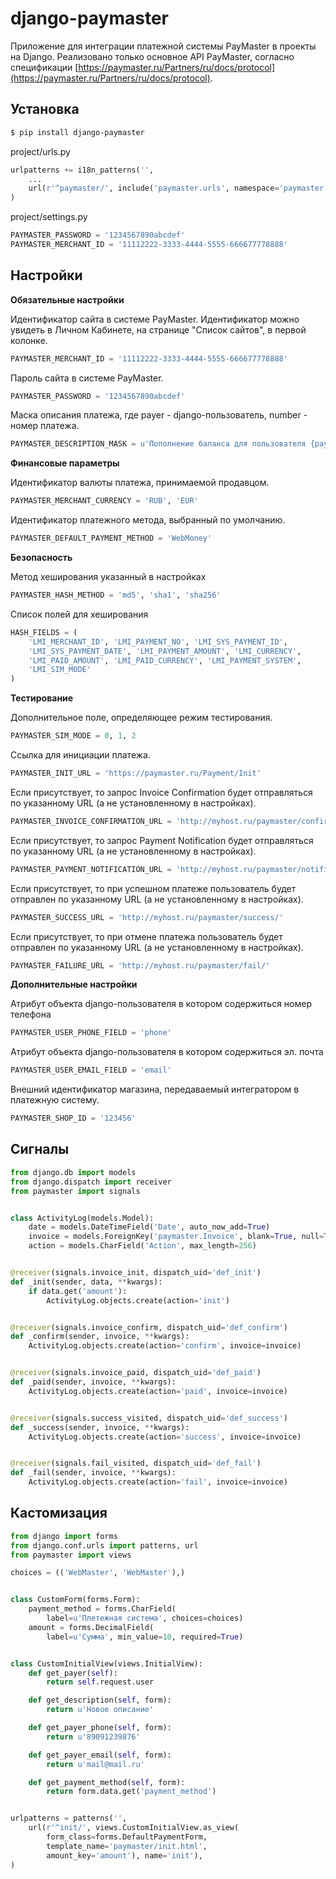 django-paymaster
================

Приложение для интеграции платежной системы PayMaster в проекты на Django.
Реализовано только основное API PayMaster, согласно спецификации 
[https://paymaster.ru/Partners/ru/docs/protocol](https://paymaster.ru/Partners/ru/docs/protocol).

## Установка ##

```sh
$ pip install django-paymaster
```

project/urls.py

```python
urlpatterns += i18n_patterns('',
    ...
    url(r'^paymaster/', include('paymaster.urls', namespace='paymaster')),
)
```

project/settings.py

```python
PAYMASTER_PASSWORD = '1234567890abcdef'
PAYMASTER_MERCHANT_ID = '11112222-3333-4444-5555-666677778888'
```

## Настройки ##

**Обязательные настройки**

Идентификатор сайта в системе PayMaster. Идентификатор можно увидеть в Личном Кабинете, на странице "Список сайтов", в первой колонке.
```python
PAYMASTER_MERCHANT_ID = '11112222-3333-4444-5555-666677778888'
```

Пароль сайта в системе PayMaster.
```python
PAYMASTER_PASSWORD = '1234567890abcdef'
```

Маска описания платежа, где payer - django-пользователь, number - номер платежа.
```python
PAYMASTER_DESCRIPTION_MASK = u'Пополнение баланса для пользователя {payer.email} [{number}]'
```


**Финансовые параметры**

Идентификатор валюты платежа, принимаемой продавцом.
```python
PAYMASTER_MERCHANT_CURRENCY = 'RUB', 'EUR'
```

Идентификатор платежного метода, выбранный по умолчанию.
```python
PAYMASTER_DEFAULT_PAYMENT_METHOD = 'WebMoney'
```


**Безопасность**

Метод хеширования указанный в настройках
```python
PAYMASTER_HASH_METHOD = 'md5', 'sha1', 'sha256'
```

Список полей для хеширования
```python
HASH_FIELDS = (
    'LMI_MERCHANT_ID', 'LMI_PAYMENT_NO', 'LMI_SYS_PAYMENT_ID',
    'LMI_SYS_PAYMENT_DATE', 'LMI_PAYMENT_AMOUNT', 'LMI_CURRENCY',
    'LMI_PAID_AMOUNT', 'LMI_PAID_CURRENCY', 'LMI_PAYMENT_SYSTEM',
    'LMI_SIM_MODE'
)
```


**Тестирование**

Дополнительное поле, определяющее режим тестирования.
```python
PAYMASTER_SIM_MODE = 0, 1, 2
```

Ссылка для инициации платежа.
```python
PAYMASTER_INIT_URL = 'https://paymaster.ru/Payment/Init'
```

Если присутствует, то запрос Invoice Confirmation будет отправляться по указанному URL (а не установленному в настройках).
```python
PAYMASTER_INVOICE_CONFIRMATION_URL = 'http://myhost.ru/paymaster/confirm/'
```

Если присутствует, то запрос Payment Notification будет отправляться по указанному URL (а не установленному в настройках).
```python
PAYMASTER_PAYMENT_NOTIFICATION_URL = 'http://myhost.ru/paymaster/notification/'
```

Если присутствует, то при успешном платеже пользователь будет отправлен по указанному URL (а не установленному в настройках).
```python
PAYMASTER_SUCCESS_URL = 'http://myhost.ru/paymaster/success/'
```

Если присутствует, то при отмене платежа пользователь будет отправлен по указанному URL (а не установленному в настройках).
```python
PAYMASTER_FAILURE_URL = 'http://myhost.ru/paymaster/fail/'
```


**Дополнительные настройки**

Атрибут объекта django-пользователя в котором содержиться номер телефона
```python
PAYMASTER_USER_PHONE_FIELD = 'phone'
```

Атрибут объекта django-пользователя в котором содержиться эл. почта
```python
PAYMASTER_USER_EMAIL_FIELD = 'email'
```

Внешний идентификатор магазина, передаваемый интегратором в платежную систему.
```python
PAYMASTER_SHOP_ID = '123456'
```

## Сигналы ##

```python
from django.db import models
from django.dispatch import receiver
from paymaster import signals


class ActivityLog(models.Model):
    date = models.DateTimeField('Date', auto_now_add=True)
    invoice = models.ForeignKey('paymaster.Invoice', blank=True, null=True)
    action = models.CharField('Action', max_length=256)


@receiver(signals.invoice_init, dispatch_uid='def_init')
def _init(sender, data, **kwargs):
    if data.get('amount'):
        ActivityLog.objects.create(action='init')


@receiver(signals.invoice_confirm, dispatch_uid='def_confirm')
def _confirm(sender, invoice, **kwargs):
    ActivityLog.objects.create(action='confirm', invoice=invoice)


@receiver(signals.invoice_paid, dispatch_uid='def_paid')
def _paid(sender, invoice, **kwargs):
    ActivityLog.objects.create(action='paid', invoice=invoice)


@receiver(signals.success_visited, dispatch_uid='def_success')
def _success(sender, invoice, **kwargs):
    ActivityLog.objects.create(action='success', invoice=invoice)


@receiver(signals.fail_visited, dispatch_uid='def_fail')
def _fail(sender, invoice, **kwargs):
    ActivityLog.objects.create(action='fail', invoice=invoice)
```


## Кастомизация ##

```python
from django import forms
from django.conf.urls import patterns, url
from paymaster import views

choices = (('WebMaster', 'WebMaster'),)


class CustomForm(forms.Form):
    payment_method = forms.CharField(
        label=u'Плетежная система', choices=choices)
    amount = forms.DecimalField(
        label=u'Сумма', min_value=10, required=True)


class CustomInitialView(views.InitialView):
    def get_payer(self):
        return self.request.user

    def get_description(self, form):
        return u'Новое описание'

    def get_payer_phone(self, form):
        return u'89091239876'

    def get_payer_email(self, form):
        return u'mail@mail.ru'

    def get_payment_method(self, form):
        return form.data.get('payment_method')


urlpatterns = patterns('',
    url(r'^init/', views.CustomInitialView.as_view(
        form_class=forms.DefaultPaymentForm,
        template_name='paymaster/init.html',
        amount_key='amount'), name='init'),
)
```
